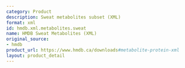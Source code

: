 ```yaml
---
category: Product
description: Sweat metabolites subset (XML)
format: xml
id: hmdb.xml.metabolites.sweat
name: HMDB Sweat Metabolites (XML)
original_source:
- hmdb
product_url: https://www.hmdb.ca/downloads#metabolite-protein-xml
layout: product_detail
---
```

